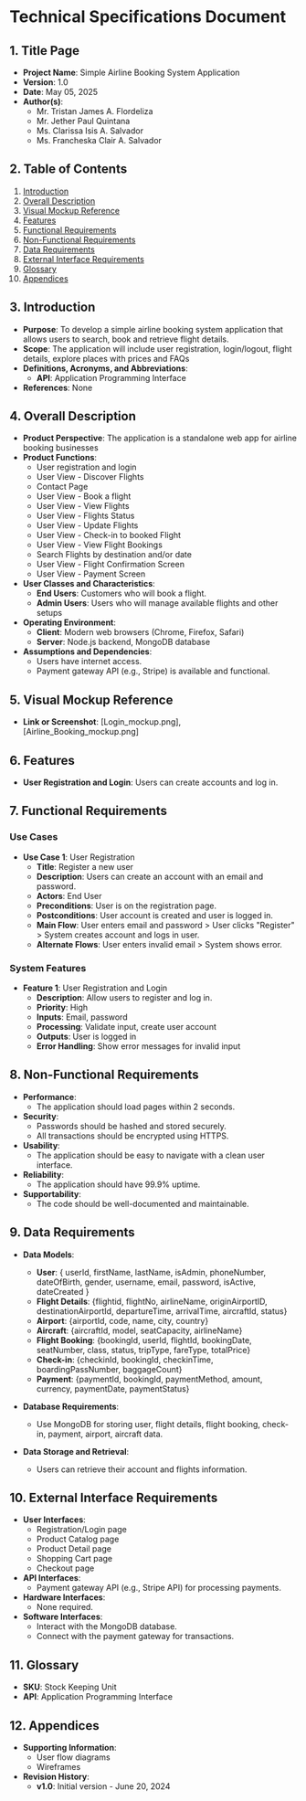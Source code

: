 # Technical Specifications Document

## 1. Title Page
- **Project Name**: Simple Airline Booking System Application
- **Version**: 1.0
- **Date**: May 05, 2025
- **Author(s)**: 
    - Mr. Tristan James A. Flordeliza
    - Mr. Jether Paul Quintana
    - Ms. Clarissa Isis A. Salvador
    - Ms. Francheska Clair A. Salvador

## 2. Table of Contents
1. [Introduction](#3-introduction)
2. [Overall Description](#4-overall-description)
3. [Visual Mockup Reference](#5-visual-mockup-reference)
4. [Features](#6-features)
5. [Functional Requirements](#7-functional-requirements)
6. [Non-Functional Requirements](#8-non-functional-requirements)
7. [Data Requirements](#9-data-requirements)
8. [External Interface Requirements](#10-external-interface-requirements)
9. [Glossary](#11-glossary)
10. [Appendices](#12-appendices)

## 3. Introduction
- **Purpose**: To develop a simple airline booking system application that allows users to search, book and retrieve flight details.  
- **Scope**: The application will include user registration, login/logout, flight details, explore places with prices and FAQs
- **Definitions, Acronyms, and Abbreviations**: 
  - **API**: Application Programming Interface
- **References**: None

## 4. Overall Description
- **Product Perspective**: The application is a standalone web app for airline booking businesses 
- **Product Functions**: 
  - User registration and login
  - User View - Discover Flights
  - Contact Page
  - User View - Book a flight
  - User View - View Flights
  - User View - Flights Status
  - User View - Update Flights
  - User View - Check-in to booked Flight
  - User View - View Flight Bookings
  - Search Flights by destination and/or date
  - User View - Flight Confirmation Screen
  - User View - Payment Screen 
- **User Classes and Characteristics**: 
  - **End Users**: Customers who will book a flight.
  - **Admin Users**: Users who will manage available flights and other setups
- **Operating Environment**: 
  - **Client**: Modern web browsers (Chrome, Firefox, Safari)
  - **Server**: Node.js backend, MongoDB database
- **Assumptions and Dependencies**: 
  - Users have internet access.
  - Payment gateway API (e.g., Stripe) is available and functional.

## 5. Visual Mockup Reference
- **Link or Screenshot**: [Login_mockup.png], [Airline_Booking_mockup.png]

## 6. Features
- **User Registration and Login**: Users can create accounts and log in.

## 7. Functional Requirements
### Use Cases
- **Use Case 1**: User Registration
  - **Title**: Register a new user
  - **Description**: Users can create an account with an email and password.
  - **Actors**: End User
  - **Preconditions**: User is on the registration page.
  - **Postconditions**: User account is created and user is logged in.
  - **Main Flow**: User enters email and password > User clicks "Register" > System creates account and logs in user.
  - **Alternate Flows**: User enters invalid email > System shows error.

### System Features
- **Feature 1**: User Registration and Login
  - **Description**: Allow users to register and log in.
  - **Priority**: High
  - **Inputs**: Email, password
  - **Processing**: Validate input, create user account
  - **Outputs**: User is logged in
  - **Error Handling**: Show error messages for invalid input

## 8. Non-Functional Requirements
- **Performance**: 
  - The application should load pages within 2 seconds.
- **Security**: 
  - Passwords should be hashed and stored securely.
  - All transactions should be encrypted using HTTPS.
- **Usability**: 
  - The application should be easy to navigate with a clean user interface.
- **Reliability**: 
  - The application should have 99.9% uptime.
- **Supportability**: 
  - The code should be well-documented and maintainable.

## 9. Data Requirements
- **Data Models**: 
  - **User**: { userId, firstName, lastName, isAdmin, phoneNumber, dateOfBirth, gender, username, email, password, isActive, dateCreated }
  - **Flight Details**: {flightid, flightNo, airlineName, originAirportID, destinationAirportId, departureTime, arrivalTime, aircraftId, status}
  - **Airport**: {airportId, code, name, city, country}
  - **Aircraft**: {aircraftId, model, seatCapacity, airlineName}
  - **Flight Booking**: {bookingId, userId, flightId, bookingDate, seatNumber, class, status, tripType, fareType, totalPrice}
  - **Check-in**: {checkinId, bookingId, checkinTime, boardingPassNumber, baggageCount}
  - **Payment**: {paymentId, bookingId, paymentMethod, amount, currency, paymentDate, paymentStatus}

  
- **Database Requirements**: 
  - Use MongoDB for storing user, flight details, flight booking, check-in, payment, airport, aircraft data.
- **Data Storage and Retrieval**: 
  - Users can retrieve their account and flights information.

## 10. External Interface Requirements
- **User Interfaces**: 
  - Registration/Login page
  - Product Catalog page
  - Product Detail page
  - Shopping Cart page
  - Checkout page
- **API Interfaces**: 
  - Payment gateway API (e.g., Stripe API) for processing payments.
- **Hardware Interfaces**: 
  - None required.
- **Software Interfaces**: 
  - Interact with the MongoDB database.
  - Connect with the payment gateway for transactions.

## 11. Glossary
- **SKU**: Stock Keeping Unit
- **API**: Application Programming Interface

## 12. Appendices
- **Supporting Information**: 
  - User flow diagrams
  - Wireframes
- **Revision History**: 
  - **v1.0**: Initial version - June 20, 2024
